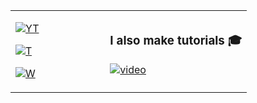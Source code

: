 <table>
  <td width="40%">

[![YT](https://img.shields.io/badge/YouTube-Peter-red?logo=youtube&style=for-the-badge)](https://spelos.net/youtube)

[![T](https://img.shields.io/badge/Livestreams-spelos-9147FF?style=for-the-badge)](https://www.spelos.net/live)

[![W](https://img.shields.io/badge/website-spelos.net-green?style=for-the-badge)](https://spelos.net)

  </td>
  <td>
  
### I also make tutorials 🎓
[![video](https://i.imgur.com/ndfiH8w.png)](https://www.youtube.com/watch?v=alMS9LIjvD8)
  
  </td>
</table>
